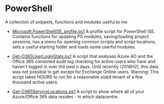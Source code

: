 # PowerShell
A collection of snippets, functions and modules useful to me

- [Microsoft.PowerShellISE_profile.ps1](https://github.com/TotallyInformation/PowerShell/blob/master/Microsoft.PowerShellISE_profile.ps1)
  A profile script for PowerShell ISE. Contains functions for updating PS modules, saving/loading project sessions, has a menu for opening common scripts and script locations, sets a useful starting folder and loads some userful modules.
  
- [Get-O365UserLoginStats.ps1](https://github.com/TotallyInformation/PowerShell/blob/master/Get-O365UserLoginStats.ps1)
  A script that analyses Azure AD and the Office 365 combined audit log checking for active users who have and haven't logged in over the past n days. Until recently (2016H2), this data was not possible to get except for Exchange Online users. Warning: This script takes HOURS to run for a reasonable sized tenant of a few thousand active users.

- [Get-O365ServiceLocations.ps1](https://github.com/TotallyInformation/PowerShell/blob/master/Get-O365ServiceLocations.ps1)
  A script to show where all of your Azure/Office 365 data resides - in which datacentre.
